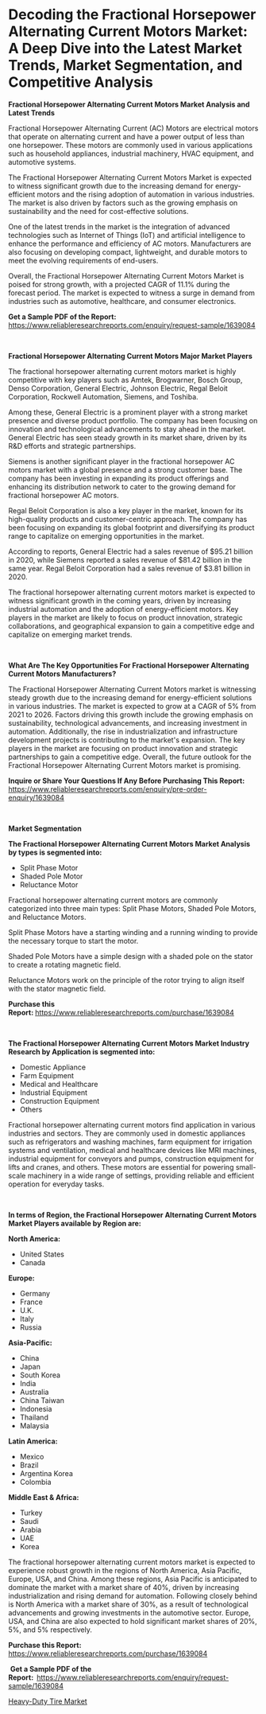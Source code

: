 <p><h1>Decoding the Fractional Horsepower Alternating Current Motors Market: A Deep Dive into the Latest Market Trends, Market Segmentation, and Competitive Analysis</h1></p><p><strong>Fractional Horsepower Alternating Current Motors Market Analysis and Latest Trends</strong></p>
<p><p>Fractional Horsepower Alternating Current (AC) Motors are electrical motors that operate on alternating current and have a power output of less than one horsepower. These motors are commonly used in various applications such as household appliances, industrial machinery, HVAC equipment, and automotive systems.</p><p>The Fractional Horsepower Alternating Current Motors Market is expected to witness significant growth due to the increasing demand for energy-efficient motors and the rising adoption of automation in various industries. The market is also driven by factors such as the growing emphasis on sustainability and the need for cost-effective solutions.</p><p>One of the latest trends in the market is the integration of advanced technologies such as Internet of Things (IoT) and artificial intelligence to enhance the performance and efficiency of AC motors. Manufacturers are also focusing on developing compact, lightweight, and durable motors to meet the evolving requirements of end-users.</p><p>Overall, the Fractional Horsepower Alternating Current Motors Market is poised for strong growth, with a projected CAGR of 11.1% during the forecast period. The market is expected to witness a surge in demand from industries such as automotive, healthcare, and consumer electronics.</p></p>
<p><strong>Get a Sample PDF of the Report:&nbsp;</strong> <a href="https://www.reliableresearchreports.com/enquiry/request-sample/1639084">https://www.reliableresearchreports.com/enquiry/request-sample/1639084</a></p>
<p>&nbsp;</p>
<p><strong>Fractional Horsepower Alternating Current Motors Major Market Players</strong></p>
<p><p>The fractional horsepower alternating current motors market is highly competitive with key players such as Amtek, Brogwarner, Bosch Group, Denso Corporation, General Electric, Johnson Electric, Regal Beloit Corporation, Rockwell Automation, Siemens, and Toshiba. </p><p>Among these, General Electric is a prominent player with a strong market presence and diverse product portfolio. The company has been focusing on innovation and technological advancements to stay ahead in the market. General Electric has seen steady growth in its market share, driven by its R&D efforts and strategic partnerships.</p><p>Siemens is another significant player in the fractional horsepower AC motors market with a global presence and a strong customer base. The company has been investing in expanding its product offerings and enhancing its distribution network to cater to the growing demand for fractional horsepower AC motors.</p><p>Regal Beloit Corporation is also a key player in the market, known for its high-quality products and customer-centric approach. The company has been focusing on expanding its global footprint and diversifying its product range to capitalize on emerging opportunities in the market.</p><p>According to reports, General Electric had a sales revenue of $95.21 billion in 2020, while Siemens reported a sales revenue of $81.42 billion in the same year. Regal Beloit Corporation had a sales revenue of $3.81 billion in 2020.</p><p>The fractional horsepower alternating current motors market is expected to witness significant growth in the coming years, driven by increasing industrial automation and the adoption of energy-efficient motors. Key players in the market are likely to focus on product innovation, strategic collaborations, and geographical expansion to gain a competitive edge and capitalize on emerging market trends.</p></p>
<p>&nbsp;</p>
<p><strong>What Are The Key Opportunities For Fractional Horsepower Alternating Current Motors Manufacturers?</strong></p>
<p><p>The Fractional Horsepower Alternating Current Motors market is witnessing steady growth due to the increasing demand for energy-efficient solutions in various industries. The market is expected to grow at a CAGR of 5% from 2021 to 2026. Factors driving this growth include the growing emphasis on sustainability, technological advancements, and increasing investment in automation. Additionally, the rise in industrialization and infrastructure development projects is contributing to the market's expansion. The key players in the market are focusing on product innovation and strategic partnerships to gain a competitive edge. Overall, the future outlook for the Fractional Horsepower Alternating Current Motors market is promising.</p></p>
<p><strong>Inquire or Share Your Questions If Any Before Purchasing This Report:</strong> <a href="https://www.reliableresearchreports.com/enquiry/pre-order-enquiry/1639084">https://www.reliableresearchreports.com/enquiry/pre-order-enquiry/1639084</a></p>
<p>&nbsp;</p>
<p><strong>Market Segmentation</strong></p>
<p><strong>The Fractional Horsepower Alternating Current Motors Market Analysis by types is segmented into:</strong></p>
<p><ul><li>Split Phase Motor</li><li>Shaded Pole Motor</li><li>Reluctance Motor</li></ul></p>
<p><p>Fractional horsepower alternating current motors are commonly categorized into three main types: Split Phase Motors, Shaded Pole Motors, and Reluctance Motors. </p><p>Split Phase Motors have a starting winding and a running winding to provide the necessary torque to start the motor.</p><p>Shaded Pole Motors have a simple design with a shaded pole on the stator to create a rotating magnetic field.</p><p>Reluctance Motors work on the principle of the rotor trying to align itself with the stator magnetic field.</p></p>
<p><strong>Purchase this Report:&nbsp;</strong><a href="https://www.reliableresearchreports.com/purchase/1639084">https://www.reliableresearchreports.com/purchase/1639084</a></p>
<p>&nbsp;</p>
<p><strong>The Fractional Horsepower Alternating Current Motors Market Industry Research by Application is segmented into:</strong></p>
<p><ul><li>Domestic Appliance</li><li>Farm Equipment</li><li>Medical and Healthcare</li><li>Industrial Equipment</li><li>Construction Equipment</li><li>Others</li></ul></p>
<p><p>Fractional horsepower alternating current motors find application in various industries and sectors. They are commonly used in domestic appliances such as refrigerators and washing machines, farm equipment for irrigation systems and ventilation, medical and healthcare devices like MRI machines, industrial equipment for conveyors and pumps, construction equipment for lifts and cranes, and others. These motors are essential for powering small-scale machinery in a wide range of settings, providing reliable and efficient operation for everyday tasks.</p></p>
<p>&nbsp;</p>
<p><strong>In terms of Region, the Fractional Horsepower Alternating Current Motors Market Players available by Region are:</strong></p>
<p>
    <p> <strong> North America: </strong>
        <ul>
            <li>United States</li>
            <li>Canada</li>
        </ul>
        </p> 
    <p> <strong> Europe: </strong>
        <ul>
            <li>Germany</li>
            <li>France</li>
            <li>U.K.</li>
            <li>Italy</li>
            <li>Russia</li>
        </ul>
        </p> 
    <p> <strong> Asia-Pacific: </strong>
        <ul>
            <li>China</li>
            <li>Japan</li>
            <li>South Korea</li>
            <li>India</li>
            <li>Australia</li>
            <li>China Taiwan</li>
            <li>Indonesia</li>
            <li>Thailand</li>
            <li>Malaysia</li>
        </ul>
        </p> 
    <p> <strong> Latin America: </strong>
        <ul>
            <li>Mexico</li>
            <li>Brazil</li>
            <li>Argentina Korea</li>
            <li>Colombia</li>
        </ul>
        </p> 
    <p> <strong> Middle East & Africa: </strong>
        <ul>
            <li>Turkey</li>
            <li>Saudi</li>
            <li>Arabia</li>
            <li>UAE</li>
            <li>Korea</li>
        </ul>
    </p>
    </p>
<p><p>The fractional horsepower alternating current motors market is expected to experience robust growth in the regions of North America, Asia Pacific, Europe, USA, and China. Among these regions, Asia Pacific is anticipated to dominate the market with a market share of 40%, driven by increasing industrialization and rising demand for automation. Following closely behind is North America with a market share of 30%, as a result of technological advancements and growing investments in the automotive sector. Europe, USA, and China are also expected to hold significant market shares of 20%, 5%, and 5% respectively.</p></p>
<p><strong>Purchase this Report: </strong><a href="https://www.reliableresearchreports.com/purchase/1639084">https://www.reliableresearchreports.com/purchase/1639084</a></p>
<p>&nbsp;<strong>Get a Sample PDF of the Report:&nbsp;&nbsp;</strong><a href="https://www.reliableresearchreports.com/enquiry/request-sample/1639084">https://www.reliableresearchreports.com/enquiry/request-sample/1639084</a></p>
<p><strong></strong></p>
<p><p><a href="https://github.com/ChiragRP21/Market-Research-Report-List-3/blob/main/heavy-duty-tire-market.md">Heavy-Duty Tire Market</a></p></p>